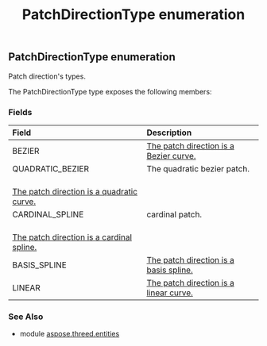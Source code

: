 ﻿---
title: PatchDirectionType enumeration
second_title: Aspose.3D for Python via .NET API References
description: 
type: docs
weight: 640
url: /python-net/aspose.threed.entities/patchdirectiontype/
is_root: false
---

## PatchDirectionType enumeration

Patch direction's types.



The PatchDirectionType type exposes the following members:

### Fields
| Field | Description |
| :- | :- |
| BEZIER | [The patch direction is a Bezier curve.](https://en.wikipedia.org/wiki/B%C3%A9zier_curve) |
| QUADRATIC_BEZIER | The quadratic bezier patch.<br/>[The patch direction is a quadratic curve.](https://en.wikipedia.org/wiki/B%C3%A9zier_curve#Quadratic_curves) |
| CARDINAL_SPLINE | cardinal patch.<br/>[The patch direction is a cardinal spline.](https://en.wikipedia.org/wiki/Cubic_Hermite_spline#Cardinal_spline) |
| BASIS_SPLINE | [The patch direction is a basis spline.](https://en.wikipedia.org/wiki/B-spline) |
| LINEAR | [The patch direction is a linear curve.](https://en.wikipedia.org/wiki/B%C3%A9zier_curve#Linear_curves) |


### See Also

* module [aspose.threed.entities](../)

